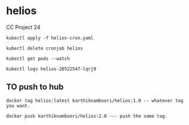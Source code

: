 # helios
 CC Project 24


```
kubectl apply -f helios-cron.yaml
```

```
kubectl delete cronjob helios
```

```
kubectl get pods --watch
```

```
kubectl logs helios-28522547-lqrj9
```


## TO push to hub

```
docker tag helios:latest karthiknamboori/helios:1.0 -- whatever tag you want.
```

```
docker push karthiknamboori/helios:2.0 --- push the same tag.
```